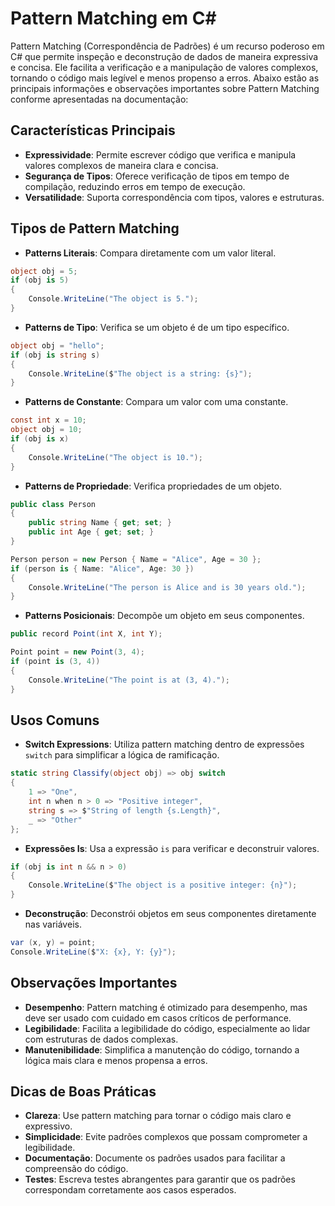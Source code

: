 
# Pattern Matching em C#

Pattern Matching (Correspondência de Padrões) é um recurso poderoso em C# que permite inspeção e deconstrução de dados de maneira expressiva e concisa. Ele facilita a verificação e a manipulação de valores complexos, tornando o código mais legível e menos propenso a erros. Abaixo estão as principais informações e observações importantes sobre Pattern Matching conforme apresentadas na documentação:

## Características Principais
- **Expressividade**: Permite escrever código que verifica e manipula valores complexos de maneira clara e concisa.
- **Segurança de Tipos**: Oferece verificação de tipos em tempo de compilação, reduzindo erros em tempo de execução.
- **Versatilidade**: Suporta correspondência com tipos, valores e estruturas.

## Tipos de Pattern Matching
- **Patterns Literais**: Compara diretamente com um valor literal.
```csharp
object obj = 5;
if (obj is 5)
{
    Console.WriteLine("The object is 5.");
}
```

- **Patterns de Tipo**: Verifica se um objeto é de um tipo específico.
```csharp
object obj = "hello";
if (obj is string s)
{
    Console.WriteLine($"The object is a string: {s}");
}
```

- **Patterns de Constante**: Compara um valor com uma constante.
```csharp
const int x = 10;
object obj = 10;
if (obj is x)
{
    Console.WriteLine("The object is 10.");
}
```

- **Patterns de Propriedade**: Verifica propriedades de um objeto.
```csharp
public class Person
{
    public string Name { get; set; }
    public int Age { get; set; }
}

Person person = new Person { Name = "Alice", Age = 30 };
if (person is { Name: "Alice", Age: 30 })
{
    Console.WriteLine("The person is Alice and is 30 years old.");
}
```

- **Patterns Posicionais**: Decompõe um objeto em seus componentes.
```csharp
public record Point(int X, int Y);

Point point = new Point(3, 4);
if (point is (3, 4))
{
    Console.WriteLine("The point is at (3, 4).");
}
```

## Usos Comuns
- **Switch Expressions**: Utiliza pattern matching dentro de expressões `switch` para simplificar a lógica de ramificação.
```csharp
static string Classify(object obj) => obj switch
{
    1 => "One",
    int n when n > 0 => "Positive integer",
    string s => $"String of length {s.Length}",
    _ => "Other"
};
```

- **Expressões Is**: Usa a expressão `is` para verificar e deconstruir valores.
```csharp
if (obj is int n && n > 0)
{
    Console.WriteLine($"The object is a positive integer: {n}");
}
```

- **Deconstrução**: Deconstrói objetos em seus componentes diretamente nas variáveis.
```csharp
var (x, y) = point;
Console.WriteLine($"X: {x}, Y: {y}");
```

## Observações Importantes
- **Desempenho**: Pattern matching é otimizado para desempenho, mas deve ser usado com cuidado em casos críticos de performance.
- **Legibilidade**: Facilita a legibilidade do código, especialmente ao lidar com estruturas de dados complexas.
- **Manutenibilidade**: Simplifica a manutenção do código, tornando a lógica mais clara e menos propensa a erros.

## Dicas de Boas Práticas
- **Clareza**: Use pattern matching para tornar o código mais claro e expressivo.
- **Simplicidade**: Evite padrões complexos que possam comprometer a legibilidade.
- **Documentação**: Documente os padrões usados para facilitar a compreensão do código.
- **Testes**: Escreva testes abrangentes para garantir que os padrões correspondam corretamente aos casos esperados.
